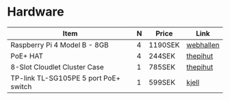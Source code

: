 # Hardware

| Item                                  | N   | Price   | Link                                                                                                                                           |
| ------------------------------------- | --- | ------- | ---------------------------------------------------------------------------------------------------------------------------------------------- |
| Raspberry Pi 4 Model B - 8GB          | 4   | 1190SEK | [webhallen](https://www.webhallen.com/se/product/318243-Raspberry-Pi-4-Model-B-enkortsdator-8GB)                                               |
| PoE+ HAT                              | 4   | 244SEK  | [thepihut](https://thepihut.com/products/raspberry-pi-power-over-ethernet-poe-hat)                                                             |
| 8-Slot Cloudlet Cluster Case          | 1   | 785SEK  | [thepihut](https://thepihut.com/products/8-slot-cloudlet-cluster-case?variant=39647602573507)                                                  |
| TP-link TL-SG105PE 5 port PoE+ switch | 1   | 599SEK  | [kjell](https://www.kjell.com/se/produkter/natverk/tradburet-natverk/switchar/tp-link-tl-sg105pe-managerbar-gigabitswitch-5-portar-poe-p65104) |
